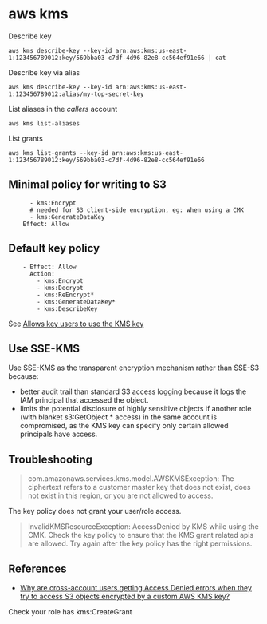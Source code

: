 # aws kms

Describe key

```
aws kms describe-key --key-id arn:aws:kms:us-east-1:123456789012:key/569bba03-c7df-4d96-82e8-cc564ef91e66 | cat
```

Describe key via alias

```
aws kms describe-key --key-id arn:aws:kms:us-east-1:123456789012:alias/my-top-secret-key
```

List aliases in the _callers_ account

```
aws kms list-aliases
```

List grants

```
aws kms list-grants --key-id arn:aws:kms:us-east-1:123456789012:key/569bba03-c7df-4d96-82e8-cc564ef91e66
```

## Minimal policy for writing to S3

```
      - kms:Encrypt
      # needed for S3 client-side encryption, eg: when using a CMK
      - kms:GenerateDataKey
    Effect: Allow
```

## Default key policy

```
    - Effect: Allow
      Action:
        - kms:Encrypt
        - kms:Decrypt
        - kms:ReEncrypt*
        - kms:GenerateDataKey*
        - kms:DescribeKey
```

See [Allows key users to use the KMS key](https://docs.aws.amazon.com/kms/latest/developerguide/key-policies.html#key-policy-default-allow-users)

## Use SSE-KMS

Use SSE-KMS as the transparent encryption mechanism rather than SSE-S3 because:

- better audit trail than standard S3 access logging because it logs the IAM principal that accessed the object.
- limits the potential disclosure of highly sensitive objects if another role (with blanket s3:GetObject \* access) in the same account is compromised, as the KMS key can specify only certain allowed principals have access.

## Troubleshooting

> com.amazonaws.services.kms.model.AWSKMSException: The ciphertext refers to a customer master key that does not exist, does not exist in this region, or you are not allowed to access.

The key policy does not grant your user/role access.

> InvalidKMSResourceException: AccessDenied by KMS while using the CMK. Check the key policy to ensure that the KMS grant related apis are allowed. Try again after the key policy has the right permissions.


## References

- [Why are cross-account users getting Access Denied errors when they try to access S3 objects encrypted by a custom AWS KMS key?](https://aws.amazon.com/premiumsupport/knowledge-center/cross-account-access-denied-error-s3/)

Check your role has kms:CreateGrant
